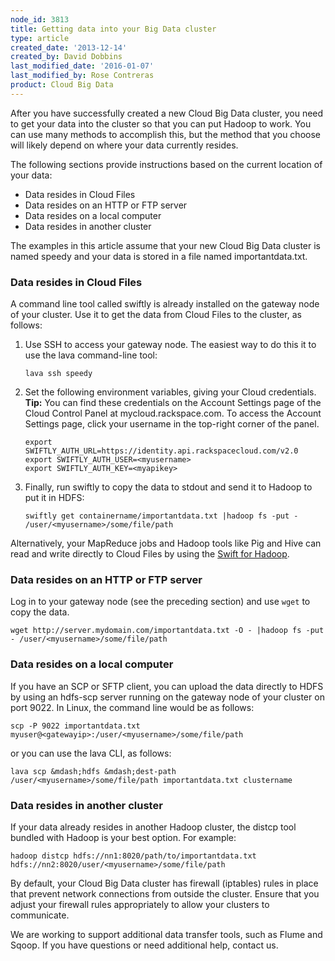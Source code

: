 ```yaml
---
node_id: 3813
title: Getting data into your Big Data cluster
type: article
created_date: '2013-12-14'
created_by: David Dobbins
last_modified_date: '2016-01-07'
last_modified_by: Rose Contreras
product: Cloud Big Data
---
```


After you have successfully created a new Cloud Big Data cluster, you
need to get your data into the cluster so that you can put Hadoop to
work. You can use many methods to accomplish this, but the method that
you choose will likely depend on where your data currently resides.

The following sections provide instructions based on the current
location of your data:

-   Data resides in Cloud Files
-   Data resides on an HTTP or FTP server
-   Data resides on a local computer
-   Data resides in another cluster

The examples in this article assume that your new Cloud Big Data cluster
is named speedy and your data is stored in a file named
importantdata.txt.

### Data resides in Cloud Files

A command line tool called swiftly is already installed on the gateway
node of your cluster. Use it to get the data from Cloud Files to the
cluster, as follows:

1.  Use SSH to access your gateway node. The easiest way to do this it
    to use the lava command-line tool:

        lava ssh speedy

2.  Set the following environment variables, giving your
    Cloud credentials. **Tip:** You can find these credentials on the
    Account Settings page of the Cloud Control Panel
    at mycloud.rackspace.com. To access the Account Settings page, click
    your username in the top-right corner of the panel.

        export SWIFTLY_AUTH_URL=https://identity.api.rackspacecloud.com/v2.0
        export SWIFTLY_AUTH_USER=<myusername>
        export SWIFTLY_AUTH_KEY=<myapikey>

3.  Finally, run swiftly to copy the data to stdout and send it to
    Hadoop to put it in HDFS:

        swiftly get containername/importantdata.txt |hadoop fs -put - /user/<myusername>/some/file/path

Alternatively, your MapReduce jobs and Hadoop tools like Pig and Hive
can read and write directly to Cloud Files by using the [Swift for
Hadoop](/how-to/swift-filesystem-for-hadoop).

### Data resides on an HTTP or FTP server

Log in to your gateway node (see the preceding section) and use `wget`
to copy the data.

    wget http://server.mydomain.com/importantdata.txt -O - |hadoop fs -put - /user/<myusername>/some/file/path

### Data resides on a local computer

If you have an SCP or SFTP client, you can upload the data directly to
HDFS by using an hdfs-scp server running on the gateway node of your
cluster on port 9022. In Linux, the command line would be as follows:

    scp -P 9022 importantdata.txt myuser@<gatewayip>:/user/<myusername>/some/file/path

or you can use the lava CLI, as follows:

    lava scp &mdash;hdfs &mdash;dest-path /user/<myusername>/some/file/path importantdata.txt clustername

### Data resides in another cluster

If your data already resides in another Hadoop cluster, the distcp tool
bundled with Hadoop is your best option. For example:

    hadoop distcp hdfs://nn1:8020/path/to/importantdata.txt hdfs://nn2:8020/user/<myusername>/some/file/path

By default, your Cloud Big Data cluster has firewall (iptables) rules in
place that prevent network connections from outside the cluster. Ensure
that you adjust your firewall rules appropriately to allow your clusters
to communicate.

We are working to support additional data transfer tools, such as Flume
and Sqoop. If you have questions or need additional help, contact us.

